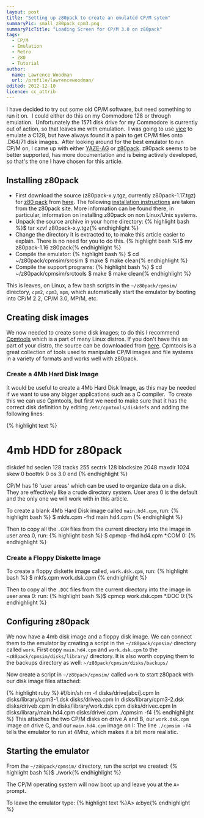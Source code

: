 ```yaml
---
layout: post
title: "Setting up z80pack to create an emulated CP/M sytem"
summaryPic: small_z80pack_cpm3.png
summaryPicTitle: "Loading Screen for CP/M 3.0 on z80pack"
tags:
  - CP/M
  - Emulation
  - Retro
  - Z80
  - Tutorial
author:
  name: Lawrence Woodman
  url: /profile/lawrencewoodman/
edited: 2012-12-10
licence: cc_attrib
---
```

I have decided to try out some old CP/M software, but need something to run it on.&nbsp; I could either do this on my Commodore 128 or through emulation.&nbsp; Unfortunately the 1571 disk drive for my Commodore is currently out of action, so that leaves me with emulation.&nbsp; I was going to use [vice](http://www.viceteam.org/) to emulate a C128, but have always found it a pain to get CP/M files onto .D64/71 disk images.&nbsp; After looking around for the best emulator to run CP/M on, I came up with either [YAZE-AG](http://www.mathematik.uni-ulm.de/users/ag/yaze-ag/) or [z80pack](http://www.autometer.de/unix4fun/z80pack/).  z80pack seems to be better supported, has more documentation and is being actively developed, so that&#039;s the one I have chosen for this article.

## Installing z80pack
* First download the source (z80pack-x.y.tgz, currently z80pack-1.17.tgz) for [z80 pack](http://www.autometer.de/unix4fun/z80pack/ "A mirror of Udo Munk's old site") from [here](http://www.autometer.de/unix4fun/z80pack/ftp/).  The following [installation instructions](http://www.autometer.de/unix4fun/z80pack/#dri_quick "Installation instructions for z80pack") are taken from the z80pack site.  More information can be found there, in particular, information on installing z80pack on non Linux/Unix systems.
* Unpack the source archive in your home directory:
	{% highlight bash %}$ tar xzvf z80pack-x.y.tgz{% endhighlight %}
* Change the directory it is extracted to, to make this article easier to explain.  There is no need for you to do this.
	{% highlight bash %}$ mv z80pack-1.16 z80pack{% endhighlight %}
* Compile the emulator:
   {% highlight bash %}
   $ cd ~/z80pack/cpmsim/srcsim
   $ make
   $ make clean{% endhighlight %}
* Compile the support programs:
   {% highlight bash %}
   $ cd ~/z80pack/cpmsim/srctools
   $ make
   $ make clean{% endhighlight %}

This is leaves, on Linux, a few bash scripts in the `~/z80pack/cpmsim/` directory, `cpm2`, `cpm3`, `mpm`, which automatically start the emulator by booting into CP/M 2.2, CP/M 3.0, MP/M, etc.

## Creating disk images
We now needed to create some disk images; to do this I recommend [Cpmtools](http://www.moria.de/~michael/cpmtools/) which is a part of many Linux distros.  If you don't have this as part of your distro, the source can be downloaded from [here](http://www.moria.de/~michael/cpmtools/cpmtools-2.7.tar.gz).  Cpmtools is a great collection of tools used to manipulate CP/M images and file systems in a variety of formats and works well with z80pack.

### Create a 4Mb Hard Disk Image
It would be useful to create a 4Mb Hard Disk Image, as this may be needed if we want to use any bigger applications such as a C compiler.&nbsp; To create this we can use Cpmtools, but first we need to make sure that it has the correct disk definition by editing `/etc/cpmtools/diskdefs` and adding the following lines:

{% highlight text %}
# 4mb HDD for z80pack
diskdef hd
  seclen 128
  tracks 255
  sectrk 128
  blocksize 2048
  maxdir 1024
  skew 0
  boottrk 0
  os 3.0
end
{% endhighlight %}

CP/M has 16 'user areas' which can be used to organize data on a disk.  They are effectively like a crude directory system. User area 0 is the default and the only one we will work with in this article.

To create a blank 4Mb Hard Disk image called `main.hd4.cpm`, run:
{% highlight bash %}
$ mkfs.cpm -fhd main.hd4.cpm
{% endhighlight %}

Then to copy all the `.COM` files from the current directory into the image in user area 0, run:
{% highlight bash %}
$ cpmcp -fhd hd4.cpm *.COM 0:
{% endhighlight %}

### Create a Floppy Diskette Image
To create a floppy diskette image called, `work.dsk.cpm`, run:
{% highlight bash %}
$ mkfs.cpm work.dsk.cpm
{% endhighlight %}

Then to copy all the `.DOC` files from the current directory into the image in user area 0: run:
{% highlight bash %}$ cpmcp work.dsk.cpm *.DOC 0:{% endhighlight %}


## Configuring z80pack
We now have a 4mb disk image and a floppy disk image.  We can connect them to the emulator by creating a script in the `~/z80pack/cpmsim/` directory called `work`.  First copy `main.hd4.cpm` and `work.dsk.cpm` to the `~z80pack/cpmsim/disks/library/` directory.  It is also worth copying them to the backups directory as well: `~/z80pack/cpmsim/disks/backups/`

Now create a script in `~/z80pack/cpmsim/` called `work` to start z80pack with our disk image files attached:

{% highlight ruby %}
#!/bin/sh
rm -f disks/drive[abci].cpm
ln disks/library/cpm3-1.dsk disks/drivea.cpm
ln disks/library/cpm3-2.dsk disks/driveb.cpm
ln disks/library/work.dsk.cpm disks/drivec.cpm
ln disks/library/main.hd4.cpm disks/drivei.cpm
./cpmsim -f4
{% endhighlight %}
This attaches the two CP/M disks on drive A and B, our `work.dsk.cpm` image on drive C, and our `main.hd4.cpm` image on I:
The line `./cpmsim -f4` tells the emulator to run at 4Mhz, which makes it a bit more realistic.

## Starting the emulator
From the `~/z80pack/cpmsim/` directory, run the script we created:
{% highlight bash %}$ ./work{% endhighlight %}

The CP/M operating system will now boot up and leave you at the `A>` prompt.

To leave the emulator type:
{% highlight text %}A> a:bye{% endhighlight %}
